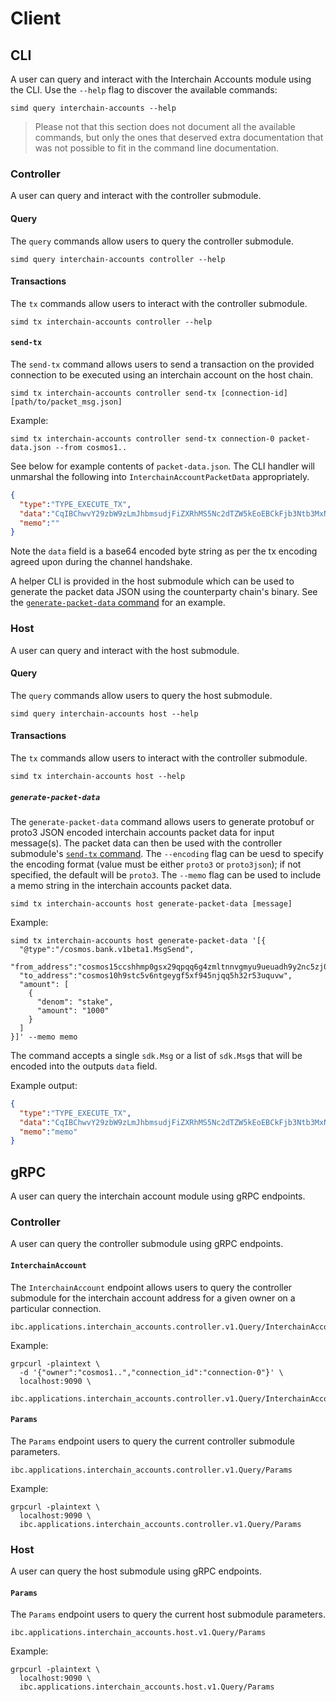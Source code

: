 <!--
order: 8
-->

# Client

## CLI

A user can query and interact with the Interchain Accounts module using the CLI. Use the `--help` flag to discover the available commands:

```shell
simd query interchain-accounts --help
```

> Please not that this section does not document all the available commands, but only the ones that deserved extra documentation that was not possible to fit in the command line documentation.

### Controller

A user can query and interact with the controller submodule.

#### Query

The `query` commands allow users to query the controller submodule.

```shell
simd query interchain-accounts controller --help
```

#### Transactions

The `tx` commands allow users to interact with the controller submodule.

```shell
simd tx interchain-accounts controller --help
```

#### `send-tx`

The `send-tx` command allows users to send a transaction on the provided connection to be executed using an interchain account on the host chain.

```shell
simd tx interchain-accounts controller send-tx [connection-id] [path/to/packet_msg.json]
```

Example:

```shell
simd tx interchain-accounts controller send-tx connection-0 packet-data.json --from cosmos1..
```

See below for example contents of `packet-data.json`. The CLI handler will unmarshal the following into `InterchainAccountPacketData` appropriately.

```json
{
  "type":"TYPE_EXECUTE_TX",
  "data":"CqIBChwvY29zbW9zLmJhbmsudjFiZXRhMS5Nc2dTZW5kEoEBCkFjb3Ntb3MxNWNjc2hobXAwZ3N4MjlxcHFxNmc0em1sdG5udmdteXU5dWV1YWRoOXkybmM1emowc3psczVndGRkehItY29zbW9zMTBoOXN0YzV2Nm50Z2V5Z2Y1eGY5NDVuanFxNWgzMnI1M3VxdXZ3Gg0KBXN0YWtlEgQxMDAw",
  "memo":""
}
```

Note the `data` field is a base64 encoded byte string as per the tx encoding agreed upon during the channel handshake.

A helper CLI is provided in the host submodule which can be used to generate the packet data JSON using the counterparty chain's binary. See the [`generate-packet-data` command](#generate-packet-data) for an example.

### Host

A user can query and interact with the host submodule.

#### Query

The `query` commands allow users to query the host submodule.

```shell
simd query interchain-accounts host --help
```

#### Transactions

The `tx` commands allow users to interact with the controller submodule.

```shell
simd tx interchain-accounts host --help
```

##### `generate-packet-data`

The `generate-packet-data` command allows users to generate protobuf or proto3 JSON encoded interchain accounts packet data for input message(s). The packet data can then be used with the controller submodule's [`send-tx` command](#send-tx). The `--encoding` flag can be uesd to specify the encoding format (value must be either `proto3` or `proto3json`); if not specified, the default will be `proto3`. The `--memo` flag can be used to include a memo string in the interchain accounts packet data.

```shell
simd tx interchain-accounts host generate-packet-data [message]
```

Example:

```shell
simd tx interchain-accounts host generate-packet-data '[{
  "@type":"/cosmos.bank.v1beta1.MsgSend",
  "from_address":"cosmos15ccshhmp0gsx29qpqq6g4zmltnnvgmyu9ueuadh9y2nc5zj0szls5gtddz",
  "to_address":"cosmos10h9stc5v6ntgeygf5xf945njqq5h32r53uquvw",
  "amount": [
    {
      "denom": "stake",
      "amount": "1000"
    }
  ]
}]' --memo memo
```

The command accepts a single `sdk.Msg` or a list of `sdk.Msg`s that will be encoded into the outputs `data` field.

Example output:

```json
{
  "type":"TYPE_EXECUTE_TX",
  "data":"CqIBChwvY29zbW9zLmJhbmsudjFiZXRhMS5Nc2dTZW5kEoEBCkFjb3Ntb3MxNWNjc2hobXAwZ3N4MjlxcHFxNmc0em1sdG5udmdteXU5dWV1YWRoOXkybmM1emowc3psczVndGRkehItY29zbW9zMTBoOXN0YzV2Nm50Z2V5Z2Y1eGY5NDVuanFxNWgzMnI1M3VxdXZ3Gg0KBXN0YWtlEgQxMDAw",
  "memo":"memo"
}
```

## gRPC

A user can query the interchain account module using gRPC endpoints.

### Controller

A user can query the controller submodule using gRPC endpoints.

#### `InterchainAccount`

The `InterchainAccount` endpoint allows users to query the controller submodule for the interchain account address for a given owner on a particular connection.

```shell
ibc.applications.interchain_accounts.controller.v1.Query/InterchainAccount
```

Example:

```shell
grpcurl -plaintext \
  -d '{"owner":"cosmos1..","connection_id":"connection-0"}' \
  localhost:9090 \
  ibc.applications.interchain_accounts.controller.v1.Query/InterchainAccount
```

#### `Params`

The `Params` endpoint users to query the current controller submodule parameters.

```shell
ibc.applications.interchain_accounts.controller.v1.Query/Params
```

Example:

```shell
grpcurl -plaintext \
  localhost:9090 \
  ibc.applications.interchain_accounts.controller.v1.Query/Params
```

### Host

A user can query the host submodule using gRPC endpoints.

#### `Params`

The `Params` endpoint users to query the current host submodule parameters.

```shell
ibc.applications.interchain_accounts.host.v1.Query/Params
```

Example:

```shell
grpcurl -plaintext \
  localhost:9090 \
  ibc.applications.interchain_accounts.host.v1.Query/Params
```
